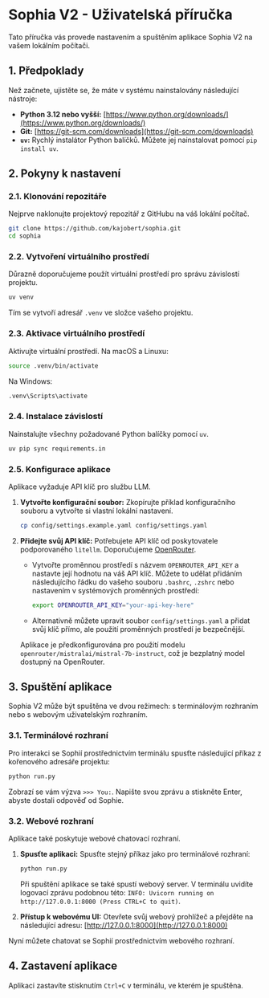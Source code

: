 # Sophia V2 - Uživatelská příručka

Tato příručka vás provede nastavením a spuštěním aplikace Sophia V2 na vašem lokálním počítači.

## 1. Předpoklady

Než začnete, ujistěte se, že máte v systému nainstalovány následující nástroje:
- **Python 3.12 nebo vyšší:** [https://www.python.org/downloads/](https://www.python.org/downloads/)
- **Git:** [https://git-scm.com/downloads](https://git-scm.com/downloads)
- **`uv`:** Rychlý instalátor Python balíčků. Můžete jej nainstalovat pomocí `pip install uv`.

## 2. Pokyny k nastavení

### 2.1. Klonování repozitáře
Nejprve naklonujte projektový repozitář z GitHubu na váš lokální počítač.

```bash
git clone https://github.com/kajobert/sophia.git
cd sophia
```

### 2.2. Vytvoření virtuálního prostředí
Důrazně doporučujeme použít virtuální prostředí pro správu závislostí projektu.

```bash
uv venv
```
Tím se vytvoří adresář `.venv` ve složce vašeho projektu.

### 2.3. Aktivace virtuálního prostředí
Aktivujte virtuální prostředí. Na macOS a Linuxu:

```bash
source .venv/bin/activate
```

Na Windows:

```bash
.venv\Scripts\activate
```

### 2.4. Instalace závislostí
Nainstalujte všechny požadované Python balíčky pomocí `uv`.

```bash
uv pip sync requirements.in
```

### 2.5. Konfigurace aplikace
Aplikace vyžaduje API klíč pro službu LLM.

1.  **Vytvořte konfigurační soubor:**
    Zkopírujte příklad konfiguračního souboru a vytvořte si vlastní lokální nastavení.

    ```bash
    cp config/settings.example.yaml config/settings.yaml
    ```

2.  **Přidejte svůj API klíč:**
    Potřebujete API klíč od poskytovatele podporovaného `litellm`. Doporučujeme [OpenRouter](https://openrouter.ai/).
    - Vytvořte proměnnou prostředí s názvem `OPENROUTER_API_KEY` a nastavte její hodnotu na váš API klíč. Můžete to udělat přidáním následujícího řádku do vašeho souboru `.bashrc`, `.zshrc` nebo nastavením v systémových proměnných prostředí:
      ```bash
      export OPENROUTER_API_KEY="your-api-key-here"
      ```
    - Alternativně můžete upravit soubor `config/settings.yaml` a přidat svůj klíč přímo, ale použití proměnných prostředí je bezpečnější.

    Aplikace je předkonfigurována pro použití modelu `openrouter/mistralai/mistral-7b-instruct`, což je bezplatný model dostupný na OpenRouter.

## 3. Spuštění aplikace

Sophia V2 může být spuštěna ve dvou režimech: s terminálovým rozhraním nebo s webovým uživatelským rozhraním.

### 3.1. Terminálové rozhraní
Pro interakci se Sophií prostřednictvím terminálu spusťte následující příkaz z kořenového adresáře projektu:

```bash
python run.py
```

Zobrazí se vám výzva `>>> You:`. Napište svou zprávu a stiskněte Enter, abyste dostali odpověď od Sophie.

### 3.2. Webové rozhraní
Aplikace také poskytuje webové chatovací rozhraní.

1.  **Spusťte aplikaci:**
    Spusťte stejný příkaz jako pro terminálové rozhraní:
    ```bash
    python run.py
    ```
    Při spuštění aplikace se také spustí webový server. V terminálu uvidíte logovací zprávu podobnou této: `INFO: Uvicorn running on http://127.0.0.1:8000 (Press CTRL+C to quit)`.

2.  **Přístup k webovému UI:**
    Otevřete svůj webový prohlížeč a přejděte na následující adresu:
    [http://127.0.0.1:8000](http://127.0.0.1:8000)

Nyní můžete chatovat se Sophií prostřednictvím webového rozhraní.

## 4. Zastavení aplikace
Aplikaci zastavíte stisknutím `Ctrl+C` v terminálu, ve kterém je spuštěna.
